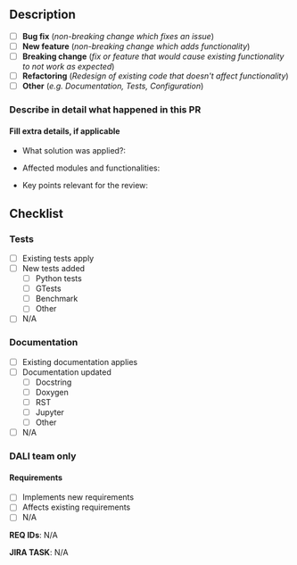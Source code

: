 ## Description
- [ ] **Bug fix** (*non-breaking change which fixes an issue*)
- [ ] **New feature** (*non-breaking change which adds functionality*)
- [ ] **Breaking change** (*fix or feature that would cause existing functionality to not work as expected*)
- [ ] **Refactoring** (*Redesign of existing code that doesn't affect functionality*)
- [ ] **Other** (*e.g. Documentation, Tests, Configuration*)

### Describe in detail what happened in this PR
<!---
Examples:
- It fixes a bug *bug description*
- It adds new feature needed because of *why we need this feature*
- Refactoring to improve *what*
--->

#### Fill extra details, if applicable
- What solution was applied?:
<!---   Explain solution of the problem, a new feature added here. --->

- Affected modules and functionalities:
<!--- Describe here what was changed, added, removed. --->

- Key points relevant for the review:
<!--- Describe here what is the most important part that reviewers should focus on. --->

## Checklist

### Tests
- [ ] Existing tests apply
- [ ] New tests added
  - [ ] Python tests
  - [ ] GTests
  - [ ] Benchmark
  - [ ] Other
- [ ] N/A

### Documentation
- [ ] Existing documentation applies
- [ ] Documentation updated
  - [ ] Docstring
  - [ ] Doxygen
  - [ ] RST
  - [ ] Jupyter
  - [ ] Other
- [ ] N/A

### DALI team only

#### Requirements
- [ ] Implements new requirements
- [ ] Affects existing requirements
- [ ] N/A

**REQ IDs**: N/A
<!---  Introduce new or affected requirement IDs, if applicable --->

**JIRA TASK**: N/A
<!--- DALI-XXXX or NA --->

